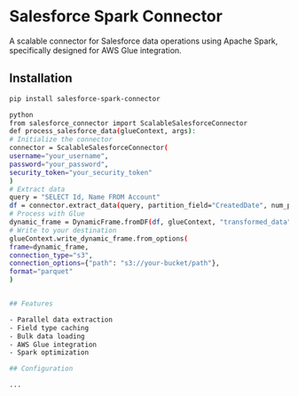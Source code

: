 # Salesforce Spark Connector

A scalable connector for Salesforce data operations using Apache Spark, specifically designed for AWS Glue integration.

## Installation

```bash
pip install salesforce-spark-connector

python
from salesforce_connector import ScalableSalesforceConnector
def process_salesforce_data(glueContext, args):
# Initialize the connector
connector = ScalableSalesforceConnector(
username="your_username",
password="your_password",
security_token="your_security_token"
)
# Extract data
query = "SELECT Id, Name FROM Account"
df = connector.extract_data(query, partition_field="CreatedDate", num_partitions=10)
# Process with Glue
dynamic_frame = DynamicFrame.fromDF(df, glueContext, "transformed_data")
# Write to your destination
glueContext.write_dynamic_frame.from_options(
frame=dynamic_frame,
connection_type="s3",
connection_options={"path": "s3://your-bucket/path"},
format="parquet"
)


## Features

- Parallel data extraction
- Field type caching
- Bulk data loading
- AWS Glue integration
- Spark optimization

## Configuration

...